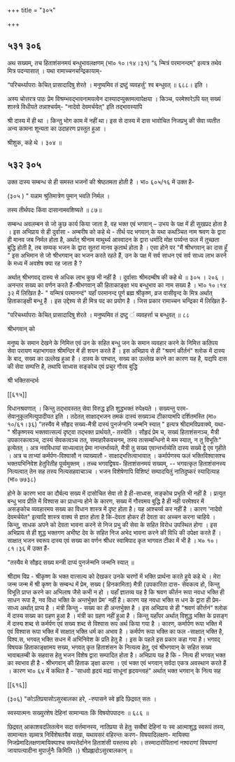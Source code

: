 +++
title = "३०५"

+++


## ५३१ ३०६
अथ सख्यम्, तच हिताशंसनमयं बन्धुभावलक्षणम् (भा० १०।१४।३१) “६ न्मित्रं परमानन्दम्" इत्यत्र तथेव मित्र पदन्यासात् । यथा रामाच्चनचन्द्रिकायाम्- 

“परिचर्थ्यापराः केचित् प्रासादादिषु शेरते । मनुष्यमिव तं द्रष्टुं व्यवहर्त्तु' श्व बन्धुवत् ॥ ६८८। इति । 

अस्य चोत्तरत्र पाठः प्रेम विश्रम्भवद्भावनामयत्वेन दास्यादप्युक्तमत्वापेक्षया । किञ्च, परमेश्वरेऽपि यत् सख्यं शास्त्रे विधीयते तन्नाश्चर्यम्- "नादेवो देवमर्चयेत्" इति तद्भावस्यापि 

श्री दास्य में ही था । किन्तु भोग काम में नहीं था। इस से दास्य में दास भावोचित निजप्रभु की सेवा व्यतीत अन्य कामना शून्यता का उदाहरण प्रस्तुत हुआ । 

श्रीशुक, कहे थे । ३०४ ॥ 


## ५३२ ३०५
उक्त दास्य सम्बन्ध से ही समस्त भजनों की श्रेष्ठतमता होती है । भा० ६०५/१६ में उक्त है- 

(३०५ ) " यन्नाम श्रुतिमात्रेण पुमान् भवति निर्मल । 

तस्य तीर्थपदः किंवा दासानामवशिष्यते ॥ ८७॥ 

सम्बन्ध अवलम्बन से जो कुछ कार्य किया जाता है, वह भक्त एवं भगवान् – उभय के पक्ष में ही सुखप्रद होता है । इस अभिप्राय से ही दुर्वासा - अम्बरीष को कहे थे - तीर्थ पद भगवान् के यथा कथञ्चित नाम श्रवण के द्वारा ही मानव जब निर्मल होता है, अर्थात् श्रीनाम माथुर्थ्य आस्वादन के द्वारा धर्मादि मोक्ष पर्य्यन्त फल में तुच्छता बुद्धि होती है, तब सम्यक् भजन के द्वारा सुतरां मानव कृतार्थ होता है । एसा होने पर "मैं श्रीभगवान् का दास हूँ " इस अभिमान से जो श्रीभगवान् का भजन करते रहते हैं, उन के पक्ष में सर्व साधन एवं सर्व साध्य लाभ करने के मध्य में अवशेष क्या रह जाता है ? 

अर्थात् श्रीभगवद् दास्य से अधिक लाभ कुछ भी नहीं है । दुर्वासाः श्रीमदम्बीष की कहे थे ॥ ३०५ । २०६ । अनन्तर सख्य का वर्णन करते हैं-श्रीभगवान् की हिताकाङ्क्षा भय बन्धुभाव का नाम सख्य है । भा० १०।१४ ३२ में लिखित है- " यन्मित्रं परमानन्दं" यहाँ परमानन्द पूर्ण ब्रह्म श्रीकृष्ण, व्रज वासीवृन्द के मित्र अर्थात् हिताकाङ्क्षी बन्धु हैं । इस उद्देश्य से ही मित्र पद का प्रयोग है । जिस प्रकार रामाच्चन चन्द्रिका में लिखित है- 

"परिचर्थ्यापराः केचित् प्रासादादिषु शेरते । मनुष्यमिव तं द्रष्टु ं व्यवहर्त्ता च बन्धुवत् ॥ ८८ 

श्रीभगवान् को 

मनुष्य के समान देखने के निमित्त एवं उन के सहित बन्धु जन के समान व्यवहार करने के निमित्त कतिपय सेवा परायण महाभागवत श्रीमन्दिर में ही शयन करते हैं । इस अभिप्राय से ही "श्रवणं कीर्तनं" श्लोक में दास्य के बाद, सख्य का उल्लेख हुआ है । दास्य के पश्चात्, सख्य का उल्लेख करने का कारण यह है, यद्यपि दास की सेवा सम्पत्ति है, तथापि साध्वस सङ्कोच एवं प्रचुर गौरव बुद्धि 

श्री भक्तिसन्दर्भः 

[[६१५]]

विधानश्रवणात् । किन्तु तद्भावस्तत् सेवा विरुद्ध इति शुद्धभक्तं रुपेक्ष्यते । सख्यन्तु परम- सेवानुकूलमित्युपादीयत इति । तदेतत् साक्षाद्भजन तमकं दास्यं सख्यञ्च टीकायामपि दर्शितमस्ति (मा० १०/६१।३६) "तस्यैव मे सौहृद सख्य-मैत्री दास्यं पुनर्जग्मनि जन्मनि स्यात् " इत्यत्र श्रीदामविप्रवाक्ये, यथा-" श्रीकृष्णस्य भक्तवात्सल्यं दृष्ट्वा तद्भक्त प्रार्थयते,- तस्येति । सौहृदं प्रेम च, सख्यं हिताशंसनञ्च, मैत्री उपकारकत्वञ्च, दास्यं सेवकत्वञ्च तत्, समाहारैकवचनम्, तस्य तत्सम्बन्धिनो मे मम स्यात्, न तु विभूतिः" इत्येतत् । अत्र नवविधायां साध्यत्वात् प्रेमा नान्तर्भाव्यते, मैत्री तु सख्य एवान्तर्भाव्येति दास्य सख्ये द्वे एव गृहीते । अत्र च ताभ्यां कर्मर्पण-विश्वासौ न व्याख्यातौ - साक्षाद्भत्तित्वाभावात् । कर्मार्पणस्य फलं भक्तिविश्वासश्च भक्तयभिनिवेश हेतुरितीह पूर्व्वमुक्तम् । तच्च भगवद्विषय- हिताशंसनमयं सख्यम्, -- भगवत्कृत हिताशंसनस्य नित्यत्वात् तेन सह तस्य नित्यसहवाचाञ्च । भजन विशेषेणापि विशिष्टं सम्पादयितुं नातिदुष्करं स्यादित्याह (भा० ७७३८) 

होने के कारण भाव का दौर्बल्य सख्य में दासोचित सेवा तो है ही-साध्वस, सङ्कोच प्रभृति भी नहीं है । प्रत्युत बन्धु भाव प्रीति में विश्वास का प्राधान्य होने के कारण, सख्य में गौरवमय बुद्धि है ही नही परमेश्वर में असङ्कोच व्यवहारमय सख्य का विधान शास्त्र में दृष्ट होता है। यह आश्चर्य्य कर नहीं है । कारण 'नादेवो देवमर्चयेत" इत्यादि शास्त्र वाक्य से ज्ञात होता है कि-देवता होकर ही देवता का अच्चन करना चाहिये । किन्तु, साधक अपने को देवता भावना करने से निज प्रभु की सेवा के सहित विरोध उपस्थित होगा । इस अभिप्राय से ही शुद्ध भक्तगण अभीष्ट देव के सहित निज अभेद भावना करने की विधि की उपेक्षा करते हैं । साक्षात् भजन स्वरूप दास्य एवं सख्य का वर्णन श्रीधर स्वामिपाद कृत भागवत टीका में भी है । भ० १०।८१।३६ में उक्त हैं- 

"तस्यैव मे सौहृद सख्य मन्त्री दाप्यं पुनर्जन्मनि जन्मनि स्यात् ॥ 

श्रीदाम विप्र - श्रीकृष्ण के भक्त वात्सल्य को देखकर उनके चरणों में भक्ति प्रार्थना करते हुये कहे थे । मेरा जन्म जन्म में श्री कृष्ण के सम्बन्ध में प्रेम, सख्य ( हिनकामिता) मैत्री (उपकारिता दास- सेवकत्व हो, किन्तु विभूति प्राप्त करने का अभिलाष जैसे कभी न हो । यहाँ ज्ञातव्य यह है कि श्रवण कीर्तन रूपा नवधा भक्ति ही साधन रूपा है, नव विधा भक्ति के अन्तर्भुक्त प्रेम' नहीं है। कारण यह नवधा भक्ति स धन के द्वारा ही प्रेम-साध्य अर्थात् प्राप्य है । मंत्री किन्तु - सख्य का ही अन्तर्भुक्त है । इस अभिप्राय से ही "श्रवणं कीर्त्तनं" श्लोक में दास्य सख्य का ग्रहण हुआ है । मंत्री का ग्रहण नहीं हुआ है । किन्तु यहाँपर अर्थात् विशुद्ध भक्ति के प्रसङ्ग में दास्य शब्द से कर्मर्पण एवं सख्य शब्द से विश्वास रूप अर्थ किया गया है । कारण, कर्मार्पण रूपा भक्ति में एवं विश्वास रूपा भक्ति में साक्षात् भक्ति धर्म का अभाव है । कर्मर्पण रूपा भक्ति का फल -साक्षात् भक्ति है, विश्व.स, भगवत् भक्ति सधन में अभिनिवेश के प्रति हेतु है । इस के पहले इस प्रकार कहा गया है। भगवद् विषयक हिताकाङ्क्षामय सख्य, भगवत् कृत हिताशंसन के नित्यत्व हेतु, एवं श्रीभगवान् के सहित सख्य भावाबलम्बी के सहवास हेतु भजन विशेष द्वारा सम्पादित होता है। अभिप्राय यह है कि - नित्य ही भगवत् भक्त का स्वभाव ही है - श्रीभगवान् की हिताक ङ्क्षा करना । एवं भक्त एवं भगवान् सर्वदा एकत्र अवस्थान करते हैं । कारण भा० ६४ में कथित है - 'साधवो हृदयं मह्यं साधूनां हृदयन्त्वहं” अर्थात् भक्त भगवान् के नित्य सह 

[[६१६]] 



(३०६) "कोऽतिप्रयासोऽसुरबालका हरे, -रुपासने स्वे हृदि छिद्रवत् सतः । 

स्वस्यात्मनः सख्युरशेष देहिनां सामान्यतः किं विषयोपपादनः ॥ ६८६ ॥ 

छिद्रवत् आकाशवदलितत्वेन सदा वर्त्तमानस्य, नातिप्रया से हेतुः सर्व्वेषां देहिनां यः स्व आत्माशुद्ध स्वरूपं तस्य, सामान्यतः सव्र्व्वत्र निर्विशेषतयैव सखा, यथावसरं वहिरन्तः करण- विषयादिलक्षण- मायिक्या निजप्रेमादिलक्षणामायिक्याश्च सम्पत्तेर्दानेन हिताशंसी यस्तस्य हरेः । तस्मादारोपितानां नश्वराणां विषयाणां जायापत्यादीना मुपार्जुनैः किमिति ।) श्रीप्रह्लादोऽसुरबालकान् ॥ 
